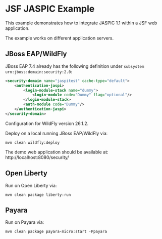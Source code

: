 # JSF JASPIC Example

This example demonstrates how to integrate JASPIC 1.1 within a JSF web application.

The example works on different application servers.


## JBoss EAP/WildFly

JBoss EAP 7.4 already has the following definition under `subsystem` `urn:jboss:domain:security:2.0`:
```xml
<security-domain name="jaspitest" cache-type="default">
    <authentication-jaspi>
        <login-module-stack name="dummy">
            <login-module code="Dummy" flag="optional"/>
        </login-module-stack>
        <auth-module code="Dummy"/>
    </authentication-jaspi>
</security-domain>
```

Configuration for WildFly version 26.1.2.


Deploy on a local running JBoss EAP/WildFly via:
```
mvn clean wildfly:deploy
```

The demo web application should be available at: http://localhost:8080/security/


## Open Liberty

Run on Open Liberty via:
```
mvn clean package liberty:run
```


## Payara

Run on Payara via:
```
mvn clean package payara-micro:start -Ppayara
```
